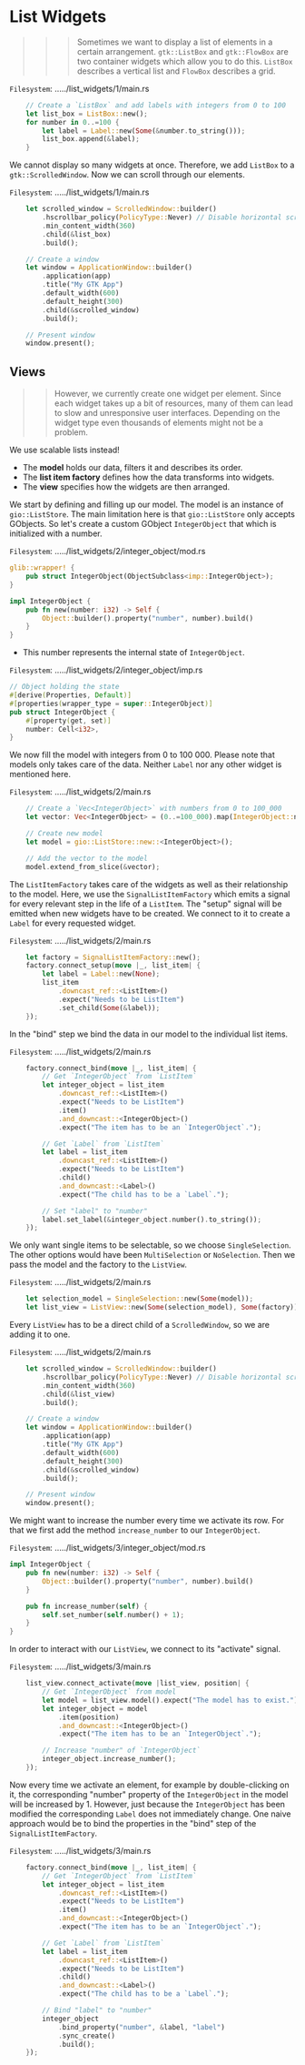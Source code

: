 # **List Widgets**

>>> Sometimes we want to display a list of elements in a certain arrangement. `gtk::ListBox` and `gtk::FlowBox` are two container widgets which allow you to do this. `ListBox` describes a vertical list and `FlowBox` describes a grid.

`Filesystem`: ...../list_widgets/1/main.rs

```rust
    // Create a `ListBox` and add labels with integers from 0 to 100
    let list_box = ListBox::new();
    for number in 0..=100 {
        let label = Label::new(Some(&number.to_string()));
        list_box.append(&label);
    }
```

We cannot display so many widgets at once. Therefore, we add `ListBox` to a `gtk::ScrolledWindow`. Now we can scroll through our elements.

`Filesystem`: ...../list_widgets/1/main.rs

```rust
    let scrolled_window = ScrolledWindow::builder()
        .hscrollbar_policy(PolicyType::Never) // Disable horizontal scrolling
        .min_content_width(360)
        .child(&list_box)
        .build();

    // Create a window
    let window = ApplicationWindow::builder()
        .application(app)
        .title("My GTK App")
        .default_width(600)
        .default_height(300)
        .child(&scrolled_window)
        .build();

    // Present window
    window.present();
```

## **Views**

>> However, we currently create one widget per element. Since each widget takes up a bit of resources, many of them can lead to slow and unresponsive user interfaces. Depending on the widget type even thousands of elements might not be a problem.

We use scalable lists instead!

* The **model** holds our data, filters it and describes its order.
* The **list item factory** defines how the data transforms into widgets.
* The **view** specifies how the widgets are then arranged.

We start by defining and filling up our model. The model is an instance of `gio::ListStore`. The main limitation here is that `gio::ListStore` only accepts GObjects. So let's create a custom GObject `IntegerObject` that which is initialized with a number.

`Filesystem`: ...../list_widgets/2/integer_object/mod.rs

```rust
glib::wrapper! {
    pub struct IntegerObject(ObjectSubclass<imp::IntegerObject>);
}

impl IntegerObject {
    pub fn new(number: i32) -> Self {
        Object::builder().property("number", number).build()
    }
}
```

* This number represents the internal state of `IntegerObject`.

`Filesystem`: ...../list_widgets/2/integer_object/imp.rs

```rust
// Object holding the state
#[derive(Properties, Default)]
#[properties(wrapper_type = super::IntegerObject)]
pub struct IntegerObject {
    #[property(get, set)]
    number: Cell<i32>,
}
```

We now fill the model with integers from 0 to 100 000. Please note that models only takes care of the data. Neither `Label` nor any other widget is mentioned here.

`Filesystem`: ...../list_widgets/2/main.rs

```rust
    // Create a `Vec<IntegerObject>` with numbers from 0 to 100_000
    let vector: Vec<IntegerObject> = (0..=100_000).map(IntegerObject::new).collect();

    // Create new model
    let model = gio::ListStore::new::<IntegerObject>();

    // Add the vector to the model
    model.extend_from_slice(&vector);
```

The `ListItemFactory` takes care of the widgets as well as their relationship to the model. Here, we use the `SignalListItemFactory` which emits a signal for every relevant step in the life of a `ListItem`. The "setup" signal will be emitted when new widgets have to be created. We connect to it to create a `Label` for every requested widget.

`Filesystem`: ...../list_widgets/2/main.rs

```rust
    let factory = SignalListItemFactory::new();
    factory.connect_setup(move |_, list_item| {
        let label = Label::new(None);
        list_item
            .downcast_ref::<ListItem>()
            .expect("Needs to be ListItem")
            .set_child(Some(&label));
    });
```

In the "bind" step we bind the data in our model to the individual list items.

`Filesystem`: ...../list_widgets/2/main.rs

```rust
    factory.connect_bind(move |_, list_item| {
        // Get `IntegerObject` from `ListItem`
        let integer_object = list_item
            .downcast_ref::<ListItem>()
            .expect("Needs to be ListItem")
            .item()
            .and_downcast::<IntegerObject>()
            .expect("The item has to be an `IntegerObject`.");

        // Get `Label` from `ListItem`
        let label = list_item
            .downcast_ref::<ListItem>()
            .expect("Needs to be ListItem")
            .child()
            .and_downcast::<Label>()
            .expect("The child has to be a `Label`.");

        // Set "label" to "number"
        label.set_label(&integer_object.number().to_string());
    });
```

We only want single items to be selectable, so we choose `SingleSelection`. The other options would have been `MultiSelection` or `NoSelection`. Then we pass the model and the factory to the `ListView`.

`Filesystem`: ...../list_widgets/2/main.rs

```rust
    let selection_model = SingleSelection::new(Some(model));
    let list_view = ListView::new(Some(selection_model), Some(factory));
```

Every `ListView` has to be a direct child of a `ScrolledWindow`, so we are adding it to one.

`Filesystem`: ...../list_widgets/2/main.rs

```rust
    let scrolled_window = ScrolledWindow::builder()
        .hscrollbar_policy(PolicyType::Never) // Disable horizontal scrolling
        .min_content_width(360)
        .child(&list_view)
        .build();

    // Create a window
    let window = ApplicationWindow::builder()
        .application(app)
        .title("My GTK App")
        .default_width(600)
        .default_height(300)
        .child(&scrolled_window)
        .build();

    // Present window
    window.present();
```

We might want to increase the number every time we activate its row. For that we first add the method `increase_number` to our `IntegerObject`.

`Filesystem`: ...../list_widgets/3/integer_object/mod.rs

```rust
impl IntegerObject {
    pub fn new(number: i32) -> Self {
        Object::builder().property("number", number).build()
    }

    pub fn increase_number(self) {
        self.set_number(self.number() + 1);
    }
}
```

In order to interact with our `ListView`, we connect to its "activate" signal.

`Filesystem`: ...../list_widgets/3/main.rs

```rust
    list_view.connect_activate(move |list_view, position| {
        // Get `IntegerObject` from model
        let model = list_view.model().expect("The model has to exist.");
        let integer_object = model
            .item(position)
            .and_downcast::<IntegerObject>()
            .expect("The item has to be an `IntegerObject`.");

        // Increase "number" of `IntegerObject`
        integer_object.increase_number();
    });
```

Now every time we activate an element, for example by double-clicking on it, the corresponding "number" property of the `IntegerObject` in the model will be increased by 1. However, just because the `IntegerObject` has been modified the corresponding `Label` does not immediately change. One naive approach would be to bind the properties in the "bind" step of the `SignalListItemFactory`.

`Filesystem`: ...../list_widgets/3/main.rs

```rust
    factory.connect_bind(move |_, list_item| {
        // Get `IntegerObject` from `ListItem`
        let integer_object = list_item
            .downcast_ref::<ListItem>()
            .expect("Needs to be ListItem")
            .item()
            .and_downcast::<IntegerObject>()
            .expect("The item has to be an `IntegerObject`.");

        // Get `Label` from `ListItem`
        let label = list_item
            .downcast_ref::<ListItem>()
            .expect("Needs to be ListItem")
            .child()
            .and_downcast::<Label>()
            .expect("The child has to be a `Label`.");

        // Bind "label" to "number"
        integer_object
            .bind_property("number", &label, "label")
            .sync_create()
            .build();
    });
```

